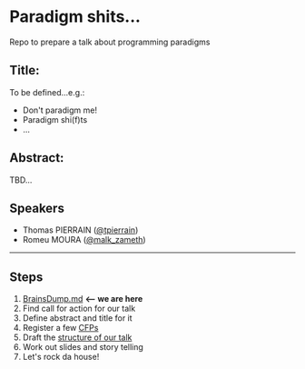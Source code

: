 # Paradigm shits...

Repo to prepare a talk about programming paradigms


## Title: 
To be defined...e.g.: 
 - Don't paradigm me!
 - Paradigm shi(f)ts
 - ...

## Abstract: 
TBD...

## Speakers
 - Thomas PIERRAIN ([@tpierrain](https://twitter.com/tpierrain))
 - Romeu MOURA ([@malk_zameth](https://twitter.com/malk_zameth))

---

## Steps

1. [BrainsDump.md](BrainsDump.md)  __<-- we are here__
1. Find call for action for our talk
1. Define abstract and title for it
1. Register a few [CFPs](CFPs.md)
1. Draft the [structure of our talk](TalkStructure.md)
1. Work out slides and story telling
1. Let's rock da house!
